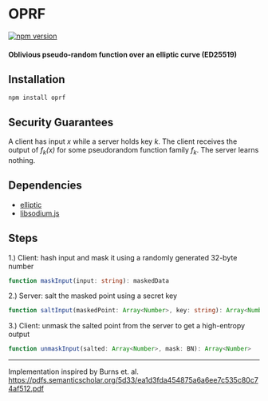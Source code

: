 # OPRF
[![npm version](https://badge.fury.io/js/oprf.svg)](https://badge.fury.io/js/oprf) 
#### Oblivious pseudo-random function over an elliptic curve (ED25519)



## Installation
```npm install oprf```

## Security Guarantees
A client has input _x_ while a server holds key _k_. The client receives the output of *f<sub>k</sub>(x)* for some pseudorandom function family *f<sub>k</sub>*. The server learns nothing.


## Dependencies
* [elliptic](https://github.com/indutny/elliptic)
* [libsodium.js](https://github.com/jedisct1/libsodium.js)

## Steps
1.) Client: hash input and mask it using a randomly generated 32-byte number
```Typescript
function maskInput(input: string): maskedData
```
2.) Server: salt the masked point using a secret key
```Typescript
function saltInput(maskedPoint: Array<Number>, key: string): Array<Number>
```
3.) Client: unmask the salted point from the server to get a high-entropy output
```Typescript
function unmaskInput(salted: Array<Number>, mask: BN): Array<Number>
```


-----
Implementation inspired by Burns et. al.
https://pdfs.semanticscholar.org/5d33/ea1d3fda454875a6a6ee7c535c80c74af512.pdf
